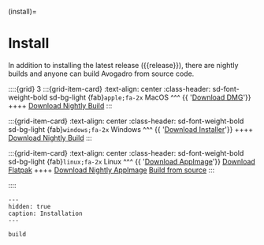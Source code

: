 (install)=

# Install

In addition to installing the latest release ({{release}}), there are nightly builds and anyone can build Avogadro from source code.

::::{grid} 3
:::{grid-item-card}
:text-align: center
:class-header: sd-font-weight-bold sd-bg-light
{fab}`apple;fa-2x` MacOS
^^^
{{ '<a class="sd-sphinx-override sd-btn sd-text-wrap sd-btn-outline-primary reference external" href="' + macurl + '"><span>Download DMG</span></a>'}}
++++
<a class="sd-sphinx-override sd-btn sd-text-wrap sd-btn-outline-primary reference external" href="https://nightly.link/OpenChemistry/avogadrolibs/workflows/build_cmake/master/macOS.dmg.zip"><span>Download Nightly Build</span></a>
:::

:::{grid-item-card}
:text-align: center
:class-header: sd-font-weight-bold sd-bg-light
{fab}`windows;fa-2x` Windows
^^^
{{ '<a class="sd-sphinx-override sd-btn sd-text-wrap sd-btn-outline-primary reference external" href="' + winurl + '"><span>Download Installer</span></a>'}}
++++
<a class="sd-sphinx-override sd-btn sd-text-wrap sd-btn-outline-primary reference external" href="https://nightly.link/OpenChemistry/avogadrolibs/workflows/build_cmake/master/Win64.exe.zip"><span>Download Nightly Build</span></a>
:::

:::{grid-item-card}
:text-align: center
:class-header: sd-font-weight-bold sd-bg-light
{fab}`linux;fa-2x` Linux
^^^
{{ '<a class="sd-sphinx-override sd-btn sd-text-wrap sd-btn-outline-primary reference external" href="' + appurl + '"><span>Download AppImage</span></a>'}}
<a class="sd-sphinx-override sd-btn sd-text-wrap sd-btn-outline-primary reference external" href="https://dl.flathub.org/repo/appstream/org.openchemistry.Avogadro2.flatpakref"><span>Download Flatpak</span></a>
++++
<a class="sd-sphinx-override sd-btn sd-text-wrap sd-btn-outline-primary reference external" href="https://nightly.link/OpenChemistry/avogadrolibs/workflows/build_cmake/master/Avogadro2.AppImage.zip"><span>Download Nightly AppImage</span></a>
<a class="sd-sphinx-override sd-btn sd-text-wrap sd-btn-outline-primary reference external" href="build.html"><span>Build from source</span></a>
:::

::::

```{toctree}
---
hidden: true
caption: Installation
---

build
```
